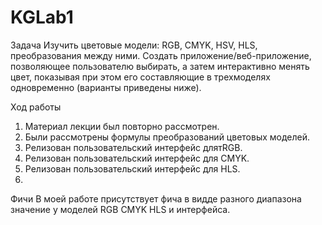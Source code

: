 # KGLab1
Задача
Изучить цветовые модели: RGB, CMYK, HSV, HLS, преобразования между ними.
Создать приложение/веб-приложение, позволяющее пользователю выбирать, а затем интерактивно менять цвет, показывая при этом его составляющие в трехмоделях одновременно (варианты приведены ниже).

Ход работы 
1.	Материал лекции был повторно рассмотрен.
2.	Были рассмотрены формулы преобразований цветовых моделей.
3.	Релизован пользовательский интерфейс длятRGB.
4.	Релизован пользовательский интерфейс для CMYK.
5.	Релизован пользовательский интерфейс для HLS.
6.	
Фичи
В моей работе присутствует фича в видде разного диапазона значение у моделей RGB CMYK HLS и интерфейса.
